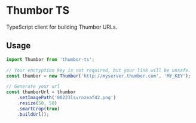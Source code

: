 # Thumbor TS

TypeScript client for building Thumbor URLs.

## Usage

```typescript
import Thumbor from 'thumbor-ts';

// Your encryption key is not required, but your link will be unsafe.
const thumbor = new Thumbor('http://myserver.thumbor.com', 'MY_KEY');

// Generate your url
const thumborUrl = thumbor
    .setImagePath('00223lsvrnzeaf42.png')
    .resize(50, 50)
    .smartCrop(true)
    .buildUrl();
```